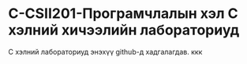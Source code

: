 # C-CSII201-Програмчлалын хэл С хэлний хичээлийн лабораториуд
С хэлний лабораториуд энэхүү github-д хадгалагдав. ккк
